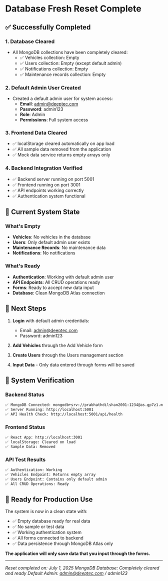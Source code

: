 # Database Fresh Reset Complete

## ✅ Successfully Completed

### 1. Database Cleared
- All MongoDB collections have been completely cleared:
  - ✅ Vehicles collection: Empty
  - ✅ Users collection: Empty (except default admin)
  - ✅ Notifications collection: Empty
  - ✅ Maintenance records collection: Empty

### 2. Default Admin User Created
- Created a default admin user for system access:
  - **Email**: admin@deeptec.com
  - **Password**: admin123
  - **Role**: Admin
  - **Permissions**: Full system access

### 3. Frontend Data Cleared
- ✅ localStorage cleared automatically on app load
- ✅ All sample data removed from the application
- ✅ Mock data service returns empty arrays only

### 4. Backend Integration Verified
- ✅ Backend server running on port 5001
- ✅ Frontend running on port 3001
- ✅ API endpoints working correctly
- ✅ Authentication system functional

## 🎯 Current System State

### What's Empty
- **Vehicles**: No vehicles in the database
- **Users**: Only default admin user exists
- **Maintenance Records**: No maintenance data
- **Notifications**: No notifications

### What's Ready
- **Authentication**: Working with default admin user
- **API Endpoints**: All CRUD operations ready
- **Forms**: Ready to accept new data input
- **Database**: Clean MongoDB Atlas connection

## 📝 Next Steps

1. **Login** with default admin credentials:
   - Email: admin@deeptec.com
   - Password: admin123

2. **Add Vehicles** through the Add Vehicle form
3. **Create Users** through the Users management section
4. **Input Data** - Only data entered through forms will be saved

## 🔧 System Verification

### Backend Status
```bash
✅ MongoDB Connected: mongodb+srv://prabhathdilshan2001:1234@as.gp7z1.mongodb.net/dt_petty_cash
✅ Server Running: http://localhost:5001
✅ API Health Check: http://localhost:5001/api/health
```

### Frontend Status
```bash
✅ React App: http://localhost:3001
✅ localStorage: Cleared on load
✅ Sample Data: Removed
```

### API Test Results
```bash
✅ Authentication: Working
✅ Vehicles Endpoint: Returns empty array
✅ Users Endpoint: Contains only default admin
✅ All CRUD Operations: Ready
```

## 🚀 Ready for Production Use

The system is now in a clean state with:
- ✅ Empty database ready for real data
- ✅ No sample or test data
- ✅ Working authentication system
- ✅ All forms connected to backend
- ✅ Data persistence through MongoDB Atlas only

**The application will only save data that you input through the forms.**

---

*Reset completed on: July 1, 2025*
*MongoDB Database: Completely cleared and ready*
*Default Admin: admin@deeptec.com / admin123*
